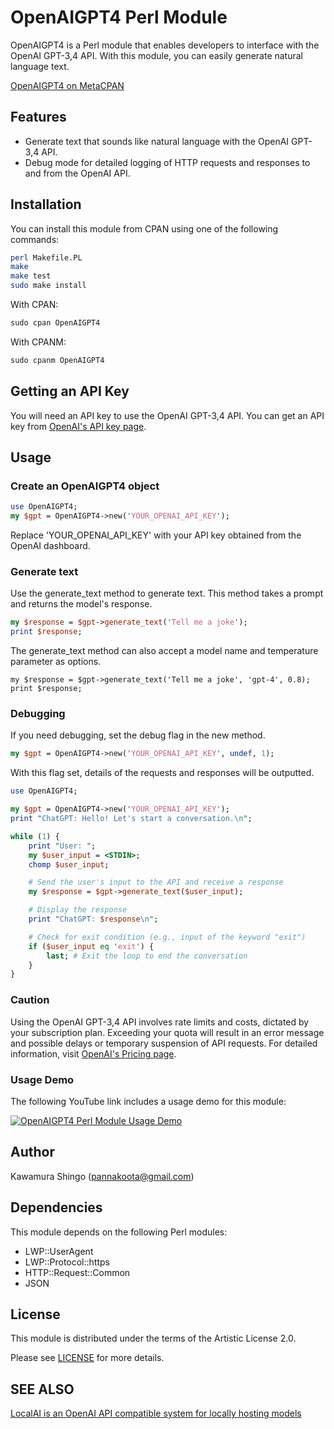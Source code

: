 # OpenAIGPT4 Perl Module

OpenAIGPT4 is a Perl module that enables developers to interface with the OpenAI GPT-3,4 API. With this module, you can easily generate natural language text.

[OpenAIGPT4 on MetaCPAN](https://metacpan.org/pod/OpenAIGPT4)

## Features

- Generate text that sounds like natural language with the OpenAI GPT-3,4 API.
- Debug mode for detailed logging of HTTP requests and responses to and from the OpenAI API.

## Installation

You can install this module from CPAN using one of the following commands:
```bash
perl Makefile.PL
make
make test
sudo make install
```

With CPAN:

```perl
sudo cpan OpenAIGPT4
```

With CPANM:

```perl
sudo cpanm OpenAIGPT4
```

## Getting an API Key
You will need an API key to use the OpenAI GPT-3,4 API. You can get an API key from [OpenAI's API key page](https://platform.openai.com/account/api-keys).

## Usage

### Create an OpenAIGPT4 object

```perl
use OpenAIGPT4;
my $gpt = OpenAIGPT4->new('YOUR_OPENAI_API_KEY');
```

Replace 'YOUR_OPENAI_API_KEY' with your API key obtained from the OpenAI dashboard.

### Generate text

Use the generate_text method to generate text. This method takes a prompt and returns the model's response.

```perl
my $response = $gpt->generate_text('Tell me a joke');
print $response;
```

The generate_text method can also accept a model name and temperature parameter as options.

```
my $response = $gpt->generate_text('Tell me a joke', 'gpt-4', 0.8);
print $response;
```

### Debugging

If you need debugging, set the debug flag in the new method.

```perl
my $gpt = OpenAIGPT4->new('YOUR_OPENAI_API_KEY', undef, 1);
```

With this flag set, details of the requests and responses will be outputted.

```perl
use OpenAIGPT4;

my $gpt = OpenAIGPT4->new('YOUR_OPENAI_API_KEY');
print "ChatGPT: Hello! Let's start a conversation.\n";

while (1) {
    print "User: ";
    my $user_input = <STDIN>;
    chomp $user_input;

    # Send the user's input to the API and receive a response
    my $response = $gpt->generate_text($user_input);

    # Display the response
    print "ChatGPT: $response\n";

    # Check for exit condition (e.g., input of the keyword "exit")
    if ($user_input eq 'exit') {
        last; # Exit the loop to end the conversation
    }
}
```

### Caution

Using the OpenAI GPT-3,4 API involves rate limits and costs, dictated by your subscription plan. Exceeding your quota will result in an error message and possible delays or temporary suspension of API requests. For detailed information, visit [OpenAI's Pricing page](https://platform.openai.com/account/rate-limits).

### Usage Demo

The following YouTube link includes a usage demo for this module:

[![OpenAIGPT4 Perl Module Usage Demo](http://img.youtube.com/vi/0zHDT2CTjV0/0.jpg)](http://www.youtube.com/watch?v=0zHDT2CTjV0 "OpenAIGPT4 Perl Module Usage Demo")

## Author

Kawamura Shingo (pannakoota@gmail.com)

## Dependencies

This module depends on the following Perl modules:

- LWP::UserAgent
- LWP::Protocol::https
- HTTP::Request::Common
- JSON

## License

This module is distributed under the terms of the Artistic License 2.0.

Please see [LICENSE](https://opensource.org/licenses/Artistic-2.0) for more details.

## SEE ALSO
[LocalAI is an OpenAI API compatible system for locally hosting models](https://github.com/go-skynet/LocalAI)
